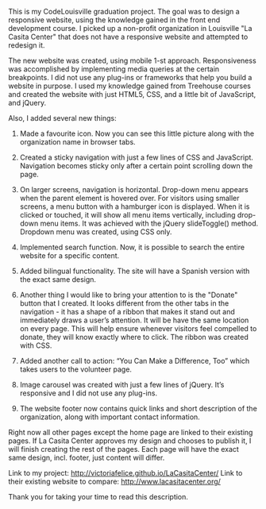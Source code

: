 This is my CodeLouisville graduation project. The goal was to design a responsive website, using the knowledge gained in the front end development course. I picked up a non-profit organization in Louisville "La Casita Center" that does not have a responsive website and attempted to redesign it.

The new website was created, using mobile 1-st approach. Responsiveness was accomplished by implementing media queries at the certain breakpoints.
I did not use any plug-ins or frameworks that help you build a website in purpose.  I used my knowledge gained from Treehouse courses and created the website with just HTML5, CSS, and a little bit of JavaScript, and jQuery.

Also, I added several new things:

1.	Made a favourite icon. Now you can see this little picture along with the organization name in browser tabs.

2.	Created a sticky navigation with just a few lines of CSS and JavaScript. Navigation becomes sticky only after a certain point scrolling down the page.

3.	On larger screens, navigation is horizontal. Drop-down menu appears when the parent element is hovered over. For visitors using smaller screens, a menu button with a hamburger icon is displayed. When it is clicked or touched, it will show all menu items vertically, including drop-down menu items. It was achieved with the jQuery slideToggle() method. Dropdown menu was created, using CSS only.

4.	Implemented search function. Now, it is possible to search the entire website for a specific content.

5.	Added bilingual functionality. The site will have a Spanish version with the exact same design.

6.	Another thing I would like to bring your attention to is the "Donate" button that I created. It looks different from the other tabs in the navigation - it has a shape of a ribbon that makes it stand out and immediately draws a user’s attention.  It will be have the same location on every page.  This will help ensure whenever visitors feel compelled to donate, they will know exactly where to click. The ribbon was created with CSS.

7.	Added another call to action: “You Can Make a Difference, Too” which takes users to the volunteer page.

8.	Image carousel was created with just a few lines of jQuery. It’s responsive and I did not use any plug-ins.

9.	The website footer now contains quick links and short description of the organization, along with important contact information.

Right now all other pages except the home page are linked to their existing pages. If La Casita Center approves my design and chooses to publish it, I will finish creating the rest of the pages. Each page will have the exact same design, incl. footer, just content will differ.

Link to my project: http://victoriafelice.github.io/LaCasitaCenter/
Link to their existing website to compare: http://www.lacasitacenter.org/

Thank you for taking your time to read this description.
